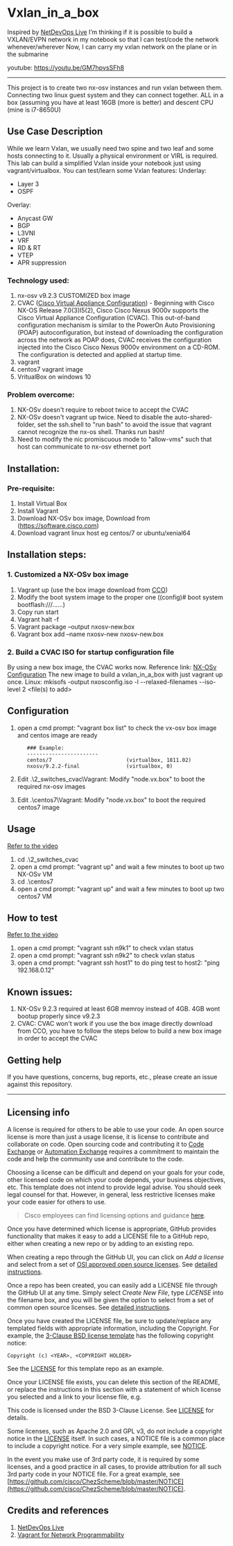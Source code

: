 # Vxlan_in_a_box

Inspired by [NetDevOps Live](https://developer.cisco.com/netdevops/live/)
I’m thinking if it is possible to build a VXLAN/EVPN network in my notebook so that I can test/code the network whenever/wherever
Now, I can carry my vxlan network on the plane or in the submarine

youtube: https://youtu.be/GM7hpvsSFh8

***************************************************
This project is to create two nx-osv instances and run vxlan between them. Connecting two linux guest system and they can connect together.
ALL in a box (assuming you have at least 16GB (more is better) and descent CPU (mine is i7-8650U)

## Use Case Description
While we learn Vxlan, we usually need two spine and two leaf and some hosts connecting to it. Usually a physical environment or VIRL is required. This lab can build a simplified Vxlan inside your notebook just using vagrant/virtualbox. You can test/learn some Vxlan features:
Underlay:
  - Layer 3
  - OSPF

Overlay:
  - Anycast GW
  - BGP
  - L3VNI
  - VRF
  - RD & RT
  - VTEP
  - APR suppression

### Technology used:
1. nx-osv v9.2.3 CUSTOMIZED box image
2. CVAC ([Cisco Virtual Appliance Configuration](https://www.cisco.com/c/en/us/td/docs/switches/datacenter/nexus9000/sw/7-x/nx-osv/configuration/guide/b_Cisco_Nexus_9000v/b_Cisco_Nexus_9000v_chapter_011.html)) - Beginning with Cisco NX-OS Release 7.0(3)I5(2), Cisco Cisco Nexus 9000v supports the Cisco Virtual Appliance Configuration (CVAC). This out-of-band configuration mechanism is similar to the PowerOn Auto Provisioning (POAP) autoconfiguration, but instead of downloading the configuration across the network as POAP does, CVAC receives the configuration injected into the Cisco Cisco Nexus 9000v environment on a CD-ROM. The configuration is detected and applied at startup time. 
3. vagrant
4. centos7 vagrant image
5. VritualBox on windows 10

### Problem overcome:
1. NX-OSv doesn't require to reboot twice to accept the CVAC
2. NX-OSv doesn't vagrant up twice. Need to disable the auto-shared-folder, set the ssh.shell to "run bash" to avoid the issue that vagrant cannot recognize the nx-os shell. Thanks run bash!
3. Need to modify the nic promiscuous mode to "allow-vms" such that host can communicate to nx-osv ethernet port


## Installation:

###  Pre-requisite:

1. Install Virtual Box
2. Install Vagrant
3. Download NX-OSv box image, Download from (https://software.cisco.com)
4. Download vagrant linux host eg centos/7 or ubuntu/xenial64
  
##  Installation steps:
### 1. Customized a NX-OSv box image  

1.	Vagrant up (use the box image download from [CCO](https://software.cisco.com))
2.	Modify the boot system image to the proper one ((config)# boot system bootflash:///……)
3.	Copy run start
4.	Vagrant halt -f
5.	Vagrant package –output nxosv-new.box
6.	Vagrant box add –name nxosv-new nxosv-new.box
    
### 2. Build a CVAC ISO for startup configuration file
 
By using a new box image, the CVAC works now. Reference link: [NX-OSv Configuration](https://www.cisco.com/c/en/us/td/docs/switches/datacenter/nexus9000/sw/7-x/nx-osv/configuration/guide/b_Cisco_Nexus_9000v.pdf) The new image to build a vxlan_in_a_box with just vagrant up once.
         Linux: mkisofs -output nxosconfig.iso -l --relaxed-filenames --iso-level 2 <file(s) to add>

##  Configuration
1. open a cmd prompt: "vagrant box list" to check the vx-osv box image and centos image are ready

          ### Example:
          -----------------------
          centos/7                        (virtualbox, 1811.02)
          nxosv/9.2.2-final               (virtualbox, 0)
     
2. Edit .\2_switches_cvac\Vagrant: Modify "node.vx.box" to boot the required nx-osv images
3. Edit .\centos7\Vagrant: Modify "node.vx.box" to boot the required centos7 image
     
##  Usage 
[Refer to the video](https://youtu.be/GM7hpvsSFh8?t=29)

1. cd .\2_switches_cvac
2. open a cmd prompt: "vagrant up" and wait a few minutes to boot up two NX-OSv VM
3. cd .\centos7
4. open a cmd prompt: "vagrant up" and wait a few minutes to boot up two centos7 VM
     
##  How to test 
[Refer to the video](https://youtu.be/GM7hpvsSFh8?t=128)

1. open a cmd prompt: "vagrant ssh n9k1" to check vxlan status
2. open a cmd prompt: "vagrant ssh n9k2" to check vxlan status
3. open a cmd prompt: "vagrant ssh host1" to do ping test to host2: "ping 192.168.0.12"

## Known issues:

1. NX-OSv 9.2.3 required at least 6GB memroy instead of 4GB. 4GB wont bootup properly since v9.2.3
2. CVAC: CVAC won't work if you use the box image directly download from CCO, you have to follow the steps below to build a new box image in order to accept the CVAC

## Getting help
If you have questions, concerns, bug reports, etc., please create an issue against this repository.

----

## Licensing info

A license is required for others to be able to use your code. An open source license is more than just a usage license, it is license to contribute and collaborate on code. Open sourcing code and contributing it to [Code Exchange](https://developer.cisco.com/codeexchange/) or [Automation Exchange](https://developer.cisco.com/automation-exchange/) requires a commitment to maintain the code and help the community use and contribute to the code. 

Choosing a license can be difficult and depend on your goals for your code, other licensed code on which your code depends, your business objectives, etc.   This template does not intend to provide legal advise. You should seek legal counsel for that. However, in general, less restrictive licenses make your code easier for others to use.

> Cisco employees can find licensing options and guidance [here](https://wwwin-github.cisco.com/eckelcu/DevNet-Code-Exchange/blob/master/GitHubUsage.md#licensing-guidance).

Once you have determined which license is appropriate, GitHub provides functionality that makes it easy to add a LICENSE file to a GitHub repo, either when creating a new repo or by adding to an existing repo.

When creating a repo through the GitHub UI, you can click on *Add a license* and select from a set of [OSI approved open source licenses](https://opensource.org/licenses). See [detailed instructions](https://help.github.com/articles/licensing-a-repository/#applying-a-license-to-a-repository-with-an-existing-license).

Once a repo has been created, you can easily add a LICENSE file through the GitHub UI at any time. Simply select *Create New File*, type *LICENSE* into the filename box, and you will be given the option to select from a set of common open source licenses. See [detailed instructions](https://help.github.com/articles/adding-a-license-to-a-repository/).

Once you have created the LICENSE file, be sure to update/replace any templated fields with appropriate information, including the Copyright. For example, the [3-Clause BSD license template](https://opensource.org/licenses/BSD-3-Clause) has the following copyright notice:

`Copyright (c) <YEAR>, <COPYRIGHT HOLDER>`

See the [LICENSE](./LICENSE) for this template repo as an example.

Once your LICENSE file exists, you can delete this section of the README, or replace the instructions in this section with a statement of which license you selected and a link to your license file, e.g.

This code is licensed under the BSD 3-Clause License. See [LICENSE](./LICENSE) for details.

Some licenses, such as Apache 2.0 and GPL v3, do not include a copyright notice in the [LICENSE](./LICENSE) itself. In such cases, a NOTICE file is a common place to include a copyright notice. For a very simple example, see [NOTICE](./NOTICE). 

In the event you make use of 3rd party code, it is required by some licenses, and a good practice in all cases, to provide attribution for all such 3rd party code in your NOTICE file. For a great example, see [https://github.com/cisco/ChezScheme/blob/master/NOTICE](https://github.com/cisco/ChezScheme/blob/master/NOTICE).   

## Credits and references

1. [NetDevOps Live](https://developer.cisco.com/netdevops/live/)
2. [Vagrant for Network Programmability](https://developer.cisco.com/codeexchange/github/repo/hpreston/vagrant_net_prog/)
